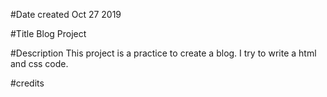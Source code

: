 #Date created
Oct 27 2019

#Title
Blog Project

#Description
This project is a practice to create a blog.
I try to write a html and css code.


#credits

